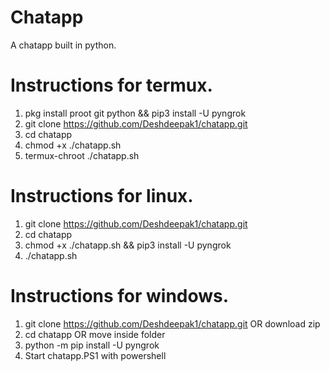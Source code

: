 # Chatapp
A chatapp built in python.

# Instructions for termux.
 1. pkg install proot git python && pip3 install -U pyngrok
 1. git clone https://github.com/Deshdeepak1/chatapp.git 
 2. cd chatapp
 3. chmod +x ./chatapp.sh
 4. termux-chroot ./chatapp.sh

# Instructions for linux.
 1. git clone https://github.com/Deshdeepak1/chatapp.git 
 2. cd chatapp
 3. chmod +x ./chatapp.sh && pip3 install -U pyngrok
 4. ./chatapp.sh

# Instructions for windows.
 1. git clone https://github.com/Deshdeepak1/chatapp.git OR download zip
 2. cd chatapp  OR move inside folder
 3. python -m pip install -U pyngrok 
 3. Start chatapp.PS1 with powershell

